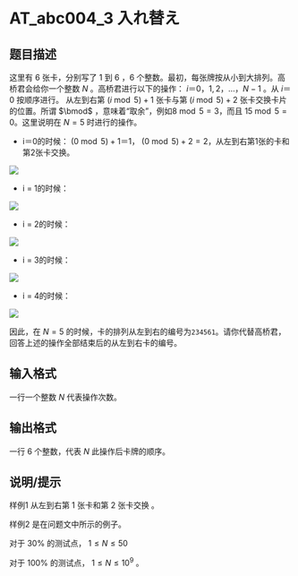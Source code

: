 # AT_abc004_3 入れ替え

## 题目描述

这里有 $6$ 张卡，分别写了 $1$ 到 $6$ ，$6$ 个整数。最初，每张牌按从小到大排列。高桥君会给你一个整数 $N$ 。高桥君进行以下的操作： $i＝0，1 , 2，…，N-1$ 。从 $i＝0$ 按顺序进行。 从左到右第 $(i\bmod5)+1$ 张卡与第 $(i\bmod5)+2$ 张卡交换卡片的位置。所谓 $\bmod$ ，意味着“取余”，例如$8\bmod 5=3$，而且 $15\bmod5=0$。这里说明在 $N = 5$ 时进行的操作。
- i＝0的时候： $(0\bmod 5)+1＝1$， $(0\bmod 5)+2=2$，从左到右第1张的卡和第2张卡交换。
![](https://cdn.luogu.com.cn/upload/vjudge_pic/AT_abc004_3/9910e34356f567b079a89cb95447c11e913234c1.png)
- i = 1的时候：  
![](https://cdn.luogu.com.cn/upload/vjudge_pic/AT_abc004_3/e27b53d42b3efae94e288c0b97bc34e8579fc6fa.png)
- i = 2的时候：   
![](https://cdn.luogu.com.cn/upload/vjudge_pic/AT_abc004_3/244c2ec6f9beac0be821d79d7edfd2b166b89e66.png)
- i = 3的时候：  
![](https://cdn.luogu.com.cn/upload/vjudge_pic/AT_abc004_3/fac73fa6d6792eacb6baf5a251dde745c56db6d2.png)
- i = 4的时候：  
![](https://cdn.luogu.com.cn/upload/vjudge_pic/AT_abc004_3/4b74bb2dc81c4ba42fb5807fe65b2ad2049f5331.png)

因此，在 $N=5$ 的时候，卡的排列从左到右的编号为`234561`。请你代替高桥君，回答上述的操作全部结束后的从左到右卡的编号。

## 输入格式

一行一个整数 $N$ 代表操作次数。

## 输出格式

一行 $6$ 个整数，代表 $N$ 此操作后卡牌的顺序。

## 说明/提示

样例1 从左到右第 $1$ 张卡和第 $2$ 张卡交换 。  
样例2 是在问题文中所示的例子。  
对于 $30\%$ 的测试点， $1\le N\le50$  
对于 $100\%$ 的测试点， $1\le N\le 10^9$ 。